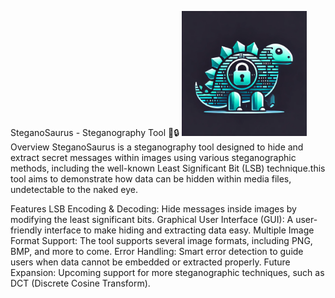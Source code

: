 SteganoSaurus - Steganography Tool 🦖🔒
<img src="/images/Steganosauros.png" alt="StegoSaurus Logo" width="200">
Overview
SteganoSaurus is a steganography tool designed to hide and extract secret messages within images using various steganographic methods, including the well-known Least Significant Bit (LSB) technique.this tool aims to demonstrate how data can be hidden within media files, undetectable to the naked eye.

Features
LSB Encoding & Decoding: Hide messages inside images by modifying the least significant bits.
Graphical User Interface (GUI): A user-friendly interface to make hiding and extracting data easy.
Multiple Image Format Support: The tool supports several image formats, including PNG, BMP, and more to come.
Error Handling: Smart error detection to guide users when data cannot be embedded or extracted properly.
Future Expansion: Upcoming support for more steganographic techniques, such as DCT (Discrete Cosine Transform).

